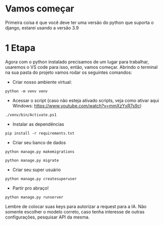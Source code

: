 # Vamos começar
Primeira coisa é que você deve ter uma versão do python que suporta o django, estarei usando a versão 3.9

# 1 Etapa
Agora com o python instalado precisamos de um lugar para trabalhar, usaremos o VS code para isso, então, vamos começar.
Abrindo o terminal na sua pasta do projeto vamos rodar os seguintes comandos:
- Criar nosso ambiente virtual:
```
python -m venv venv
```
- Acessar o script (caso não esteja ativado scripts, veja como ativar aqui Windows: https://www.youtube.com/watch?v=mmXzYxR7s9c)
```
./venv/bin/Activate.ps1
```
- Instalar as dependências
```
pip install -r requirements.txt
```
- Criar seu banco de dados
```
python manage.py makemigrations
```
```
python manage.py migrate
```
- Criar seu super usuário
```
python manage.py createsuperuser
```
- Partir pro abraço!
```
python manage.py runserver
```
Lembre de colocar suas keys para autorizar a request para a IA.
Não somente escolher o modelo correto, caso tenha interesse de outras configurações, pesquisar API da mesma.
